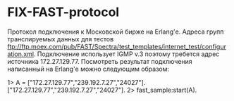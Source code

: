 FIX-FAST-protocol
=================
Протокол подключения к Московской бирже на Erlang'е.
Адреса групп транслируемых данных для тестов ftp://ftp.moex.com/pub/FAST/Spectra/test_templates/internet_test/configuration.xml.
Подключение использует IGMP v.3 поэтому требется адрес источника 172.27.129.77.
Посмотреть результат подключения написанный на Erlang'е можно следующим образом:

1> A = ["172.27.129.77","239.192.7.27","24027"].
["172.27.129.77","239.192.7.27","24027"].
2> fast_sample:start(A).

